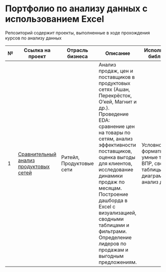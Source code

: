# Портфолио по анализу данных с использованием Excel 
Репозиторий содержит проекты, выполненные в ходе прохождения курсов по анализу данных

№ | Ссылка на проект | Отрасль бизнеса | Описание | Используемые библиотеки | Презентация проекта
---|---|---|---|---|---
1 | [Сравнительный анализ продуктовых сетей](https://github.com/AnalystProd/portfolio_excel.git) | Ритейл, Продуктовые сети | Анализ продаж, цен и поставщиков в продуктовых сетях (Ашан, Перекрёсток, О’кей, Магнит и др.). Проведение EDA: сравнение цен на товары по сетям, анализ эффективности поставщиков, оценка выгоды для клиентов, исследование динамики продаж по месяцам. Построение дашборда в Excel с визуализацией, сводными таблицами и фильтрами. Определение лидеров по продажам и выгодным предложениям. | Условное форматирование, умные таблицы, ВПР, сводные таблицы, диаграммы, анализ динамики | [Дашборд "Сравнительный анализ продуктовых сетей"](https://docs.google.com/spreadsheets/d/1ewtW5wKHdpRwIxKvpv4YAqIZkprjOexhawNuL3fLG-o/edit?usp=drive_link)
